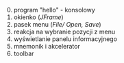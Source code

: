 0. program "hello" - konsolowy
1. okienko (_JFrame_)
2. pasek menu (_File/ Open, Save_)
3. reakcja na wybranie pozycji z menu
4. wyświetlanie panelu informacyjnego
5. mnemonik i akcelerator
6. toolbar
